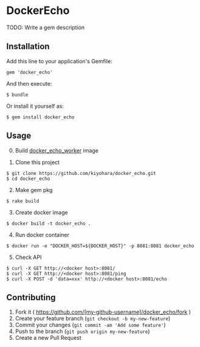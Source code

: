 # DockerEcho

TODO: Write a gem description

## Installation

Add this line to your application's Gemfile:

    gem 'docker_echo'

And then execute:

    $ bundle

Or install it yourself as:

    $ gem install docker_echo

## Usage

0. Build [docker_echo_worker](https://github.com/kiyohara/docker_echo_worker) image

1. Clone this project

  ```
  $ git clone https://github.com/kiyohara/docker_echo.git
  $ cd docker_echo
  ```

2. Make gem pkg

  ```
  $ rake build
  ```

3. Create docker image

  ```
  $ docker build -t docker_echo .
  ```

4. Run docker container

  ```
  $ docker run -e "DOCKER_HOST=${DOCKER_HOST}" -p 8081:8081 docker_echo
  ```

5. Check API

  ```
  $ curl -X GET http://<docker host>:8081/
  $ curl -X GET http://<docker host>:8081/ping
  $ curl -X POST -d 'data=xxx' http://<docker host>:8081/echo
  ```

## Contributing

1. Fork it ( https://github.com/[my-github-username]/docker_echo/fork )
2. Create your feature branch (`git checkout -b my-new-feature`)
3. Commit your changes (`git commit -am 'Add some feature'`)
4. Push to the branch (`git push origin my-new-feature`)
5. Create a new Pull Request
